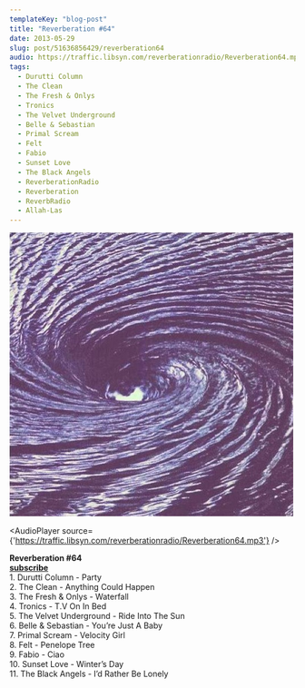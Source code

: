 ```yaml
---
templateKey: "blog-post"
title: "Reverberation #64"
date: 2013-05-29
slug: post/51636856429/reverberation64
audio: https://traffic.libsyn.com/reverberationradio/Reverberation64.mp3
tags:
  - Durutti Column
  - The Clean
  - The Fresh & Onlys
  - Tronics
  - The Velvet Underground
  - Belle & Sebastian
  - Primal Scream
  - Felt
  - Fabio
  - Sunset Love
  - The Black Angels
  - ReverberationRadio
  - Reverberation
  - ReverbRadio
  - Allah-Las
---
```


![Reverberation #64](../images/f13597629cbe216cd94ec6d9cfb57ebd33e573bd4070bd7204e8649d801c217d.jpg)

<AudioPlayer source={'https://traffic.libsyn.com/reverberationradio/Reverberation64.mp3'} />

<p><strong>Reverberation #64<br /></strong><strong><a href="https://itunes.apple.com/us/podcast/reverberation-radio/id520739212?ign-mpt=uo%3D4" title="subscribe" target="_blank">subscribe</a></strong><strong><br /></strong>1. Durutti Column - Party<br />2. The Clean - Anything Could Happen<br />3. The Fresh &amp; Onlys - Waterfall<br />4. Tronics - T.V On In Bed<br />5. The Velvet Underground - Ride Into The Sun<br />6. Belle &amp; Sebastian - You&rsquo;re Just A Baby<br />7. Primal Scream - Velocity Girl<br />8. Felt - Penelope Tree<br />9. Fabio - Ciao<br />10. Sunset Love - Winter&rsquo;s Day<br />11. The Black Angels - I&rsquo;d Rather Be Lonely</p>
